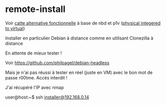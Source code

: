 # remote-install
Voir [catte alternative fonctionnelle](https://github.com/lenainjaune/nbd_remote_disk) à base de nbd et p1v ([physical integered to virtual](https://github.com/lenainjaune/p2v_vs_v2p_vs_p1v#p1v))

Installer en particulier Debian à distance comme en utilisant Clonezilla à distance

En attente de mieux tester !

Voir https://github.com/philpagel/debian-headless

Mais je n'ai pas réussi à tester en réel (juste en VM) avec le bon mot de passe r00tme. Accès interdit !

J'ai récupéré l'IP avec nmap

user@host:~$ ssh installer@192.168.0.14
